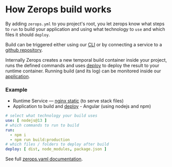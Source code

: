# How Zerops build works

By adding `zerops.yml` to you project's root, you let zerops know what steps to `run` to build your application and using what technology to `use` and which files it should `deploy`.

Build can be triggered either using our [CLI]() or by connecting a service to a [github repository]().

Internally Zerops creates a new temporal build container inside your project, runs the defined commands and uses [deploy]() to deploy the result to your runtime container. Running build (and its log) can be monitored inside our [application]().

### Example

- Runtime Service — [nginx static]() (to serve stack files)
- Application to build and [deploy]() - Angular (using nodejs and npm)

```yaml
# select what technology your build uses
use: [ nodejs@13 ]
# which commands to run to build
run:
  - npm i
  - npm run build:production
# which files / folders to deploy after build
deploy: [ dist, node_modules, package.json ]
```


See full [zerops.yaml documentation]().
